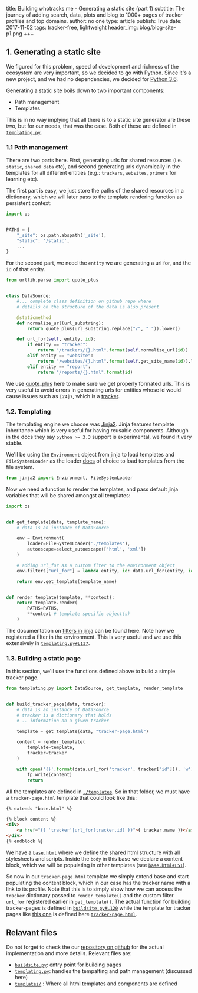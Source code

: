 title: Building whotracks.me - Generating a static site (part 1)
subtitle: The journey of adding search, data, plots and blog to 1000+ pages of tracker profiles and top domains.
author: no one
type: article
publish: True
date: 2017-11-02
tags: tracker-free, lightweight
header_img: blog/blog-site-p1.png
+++


## 1. Generating a static site
We figured for this problem, speed of development and richness of the
ecosystem are very important, so we decided to go with Python. 
Since it's a new project, and we had no dependencies, 
we decided for [Python 3.6](https://docs.python.org/3.6/).

Generating a static site boils down to two important components:

* Path management
* Templates

This is in no way implying that all there is to a static site generator
are these two, but for our needs, that was the case.
Both of these are defined in [`templating.py`](https://github.com/cliqz-oss/whotracks.me/blob/master/templating.py).


### 1.1 Path management
There are two parts here. First, generating urls for shared 
resources (i.e. `static`, `shared data` etc), 
and second generating urls dynamically in the templates
for all different entities (e.g.: `trackers`, `websites`, 
`primers` for learning etc).

The first part is easy, we just store the paths of the 
shared resources in a dictionary, which we will later pass
to the template rendering function as persistent context:

```python
import os


PATHS = {
    "_site": os.path.abspath('_site'),
    "static": '/static',
    ...
}

```

For the second part, we need the `entity` we are generating 
a url for, and the `id` of that entity. 

```python
from urllib.parse import quote_plus


class DataSource:
    #... complete class definition on github repo where
    # details on the structure of the data is also present

    @staticmethod
    def normalize_url(url_substring):
        return quote_plus(url_substring.replace("/", " ")).lower()

    def url_for(self, entity, id):
        if entity == "tracker":
            return "/trackers/{}.html".format(self.normalize_url(id))
        elif entity == "website":
            return "/websites/{}.html".format(self.get_site_name(id)).lower()
        elif entity == "report":
            return "/reports/{}.html".format(id)
```

We use [quote_plus](https://docs.python.org/2/library/urllib.html#utility-functions) 
here to make sure we get properly formated urls. This 
is very useful to avoid errors in generating urls for entities whose id
would cause issues such as `[24]7`, which is a 
[tracker](https://whotracks.me/trackers/24_7.html).


### 1.2. Templating
The templating engine we choose was [Jinja2](http://jinja.pocoo.org/docs/2.9/).
Jinja features template inheritance which is very 
useful for having reusable components. Although in 
the docs they say `python >= 3.3` support is 
experimental, we found it very stable.

We'll be using the `Environment` object from jinja 
to load templates and `FileSystemLoader` as the 
loader [docs](http://jinja.pocoo.org/docs/2.9/api/)
of choice to load templates from the file system.

```python
from jinja2 import Environment, FileSystemLoader
```

Now we need a function to render the templates, and 
pass default jinja variables that will be shared 
amongst all templates:

```python
import os


def get_template(data, template_name):
    # data is an instance of DataSource

    env = Environment(
        loader=FileSystemLoader('./templates'),
        autoescape=select_autoescape(['html', 'xml'])
    )

    # adding url_for as a custom flter to the environment object
    env.filters["url_for"] = lambda entity, id: data.url_for(entity, id)

    return env.get_template(template_name)


def render_template(template, **context):
    return template.render(
        PATHS=PATHS,
        **context # template specific object(s)
    )
```

The documentation on [filters in jinja](http://jinja.pocoo.org/docs/2.9/api/#writing-filters) 
can be found here. Note how we registered a filter 
in the environment. This is very useful and we use 
this extensively in [`templating.py#L137`](https://github.com/cliqz-oss/whotracks.me/blob/master/templating.py#L137).



### 1.3. Building a static page

In this section, we'll use the functions defined 
above to build a simple tracker page.

```python
from templating.py import DataSource, get_template, render_template


def build_tracker_page(data, tracker):
    # data is an instance of DataSource
    # tracker is a dictionary that holds
    # .. information on a given tracker

    template = get_template(data, "tracker-page.html")

    content = render_template(
        template=template,
        tracker=tracker      
    )

    with open('{}'.format(data.url_for('tracker', tracker["id"])), 'w') as fp:
        fp.write(content)
        return
```

All the templates are defined in [`./templates`](https://github.com/cliqz-oss/whotracks.me/tree/master/templates).
So in that folder, we must have a `tracker-page.html` 
template that could look like this: 

```html
{% extends "base.html" %}

{% block content %}
<div>
    <a href="{{ 'tracker'|url_for(tracker.id) }}">{ tracker.name }}</a>
</div>
{% endblock %}

```
We have a [`base.html`]() where we define the shared html structure
with all stylesheets and scripts. Inside the `body` in this base
we declare a content block, which we will be populating in other
templates (see [`base.html#L51`](https://github.com/cliqz-oss/whotracks.me/blob/master/templates/base.html#L51)).

So now in our `tracker-page.html` template we simply extend 
base and start populating the content block, which in our 
case has the tracker name with a link to its profile. 
Note that this is to simply show how we can access the 
`tracker` dictionary passed to `render_template()` and the 
custom filter `url_for` registered earlier in `get_template()`.
The actual function for building tracker-pages is defined in 
[`buildsite.py#L120`](https://github.com/cliqz-oss/whotracks.me/blob/master/buildsite.py#L120)
while the template for tracker pages like [this one](/trackers/criteo.html) 
is defined here [`tracker-page.html`](https://github.com/cliqz-oss/whotracks.me/blob/master/templates/tracker-page.html).


## Relavant files
Do not forget to check the our [repository on github](https://github.com/cliqz-oss/whotracks.me) 
for the actual implementation and more details. 
Relevant files are:

- [`buildsite.py`](https://github.com/cliqz-oss/whotracks.me/tree/master/buildsite.py): entry point for building pages
- [`templating.py`](https://github.com/cliqz-oss/whotracks.me/tree/master/templating.py): handles the tempalting and path management (discussed here)
- [`templates/`](https://github.com/cliqz-oss/whotracks.me/tree/master/templates) : Where all html templates and components are defined